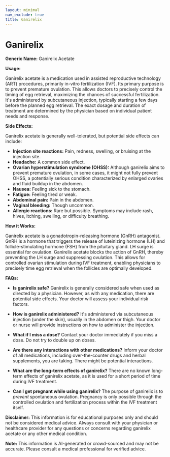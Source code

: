 ```yaml
---
layout: minimal
nav_exclude: true
title: Ganirelix
---
```


# Ganirelix

**Generic Name:** Ganirelix Acetate

**Usage:**

Ganirelix acetate is a medication used in assisted reproductive technology (ART) procedures, primarily in-vitro fertilization (IVF).  Its primary purpose is to prevent premature ovulation.  This allows doctors to precisely control the timing of egg retrieval, maximizing the chances of successful fertilization.  It's administered by subcutaneous injection, typically starting a few days before the planned egg retrieval.  The exact dosage and duration of treatment are determined by the physician based on individual patient needs and response.

**Side Effects:**

Ganirelix acetate is generally well-tolerated, but potential side effects can include:

* **Injection site reactions:**  Pain, redness, swelling, or bruising at the injection site.
* **Headache:**  A common side effect.
* **Ovarian hyperstimulation syndrome (OHSS):** Although ganirelix aims to prevent premature ovulation, in some cases, it might not fully prevent OHSS, a potentially serious condition characterized by enlarged ovaries and fluid buildup in the abdomen.
* **Nausea:** Feeling sick to the stomach.
* **Fatigue:** Feeling tired or weak.
* **Abdominal pain:** Pain in the abdomen.
* **Vaginal bleeding:**  Though uncommon.
* **Allergic reactions:**  Rare but possible.  Symptoms may include rash, hives, itching, swelling, or difficulty breathing.


**How it Works:**

Ganirelix acetate is a gonadotropin-releasing hormone (GnRH) antagonist.  GnRH is a hormone that triggers the release of luteinizing hormone (LH) and follicle-stimulating hormone (FSH) from the pituitary gland.  LH surge is essential for ovulation.  Ganirelix acetate blocks the action of GnRH, thereby preventing the LH surge and suppressing ovulation. This allows for controlled ovarian stimulation during IVF treatment, enabling physicians to precisely time egg retrieval when the follicles are optimally developed.


**FAQs:**

* **Is ganirelix safe?** Ganirelix is generally considered safe when used as directed by a physician. However, as with any medication, there are potential side effects.  Your doctor will assess your individual risk factors.

* **How is ganirelix administered?** It's administered via subcutaneous injection (under the skin), usually in the abdomen or thigh.  Your doctor or nurse will provide instructions on how to administer the injection.

* **What if I miss a dose?** Contact your doctor immediately if you miss a dose.  Do not try to double up on doses.

* **Are there any interactions with other medications?**  Inform your doctor of all medications, including over-the-counter drugs and herbal supplements, you are taking.  There might be potential interactions.

* **What are the long-term effects of ganirelix?**  There are no known long-term effects of ganirelix acetate, as it is used for a short period of time during IVF treatment.

* **Can I get pregnant while using ganirelix?** The purpose of ganirelix is to *prevent* spontaneous ovulation.  Pregnancy is only possible through the controlled ovulation and fertilization process within the IVF treatment itself.

**Disclaimer:** This information is for educational purposes only and should not be considered medical advice.  Always consult with your physician or healthcare provider for any questions or concerns regarding ganirelix acetate or any other medical condition.


**Note:** This information is AI-generated or crowd-sourced and may not be accurate. Please consult a medical professional for verified advice.